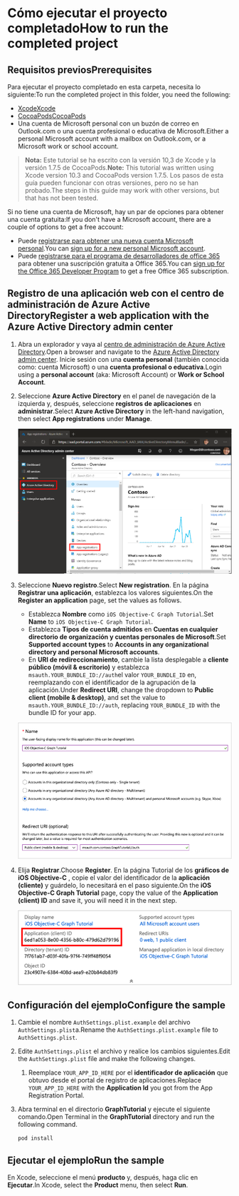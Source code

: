 # <a name="how-to-run-the-completed-project"></a><span data-ttu-id="f74e5-101">Cómo ejecutar el proyecto completado</span><span class="sxs-lookup"><span data-stu-id="f74e5-101">How to run the completed project</span></span>

## <a name="prerequisites"></a><span data-ttu-id="f74e5-102">Requisitos previos</span><span class="sxs-lookup"><span data-stu-id="f74e5-102">Prerequisites</span></span>

<span data-ttu-id="f74e5-103">Para ejecutar el proyecto completado en esta carpeta, necesita lo siguiente:</span><span class="sxs-lookup"><span data-stu-id="f74e5-103">To run the completed project in this folder, you need the following:</span></span>

- [<span data-ttu-id="f74e5-104">Xcode</span><span class="sxs-lookup"><span data-stu-id="f74e5-104">Xcode</span></span>](https://developer.apple.com/xcode/)
- [<span data-ttu-id="f74e5-105">CocoaPods</span><span class="sxs-lookup"><span data-stu-id="f74e5-105">CocoaPods</span></span>](https://cocoapods.org)
- <span data-ttu-id="f74e5-106">Una cuenta de Microsoft personal con un buzón de correo en Outlook.com o una cuenta profesional o educativa de Microsoft.</span><span class="sxs-lookup"><span data-stu-id="f74e5-106">Either a personal Microsoft account with a mailbox on Outlook.com, or a Microsoft work or school account.</span></span>

> <span data-ttu-id="f74e5-107">**Nota:** Este tutorial se ha escrito con la versión 10,3 de Xcode y la versión 1.7.5 de CocoaPods.</span><span class="sxs-lookup"><span data-stu-id="f74e5-107">**Note:** This tutorial was written using Xcode version 10.3 and CocoaPods version 1.7.5.</span></span> <span data-ttu-id="f74e5-108">Los pasos de esta guía pueden funcionar con otras versiones, pero no se han probado.</span><span class="sxs-lookup"><span data-stu-id="f74e5-108">The steps in this guide may work with other versions, but that has not been tested.</span></span>

<span data-ttu-id="f74e5-109">Si no tiene una cuenta de Microsoft, hay un par de opciones para obtener una cuenta gratuita:</span><span class="sxs-lookup"><span data-stu-id="f74e5-109">If you don't have a Microsoft account, there are a couple of options to get a free account:</span></span>

- <span data-ttu-id="f74e5-110">Puede [registrarse para obtener una nueva cuenta Microsoft personal](https://signup.live.com/signup?wa=wsignin1.0&rpsnv=12&ct=1454618383&rver=6.4.6456.0&wp=MBI_SSL_SHARED&wreply=https://mail.live.com/default.aspx&id=64855&cbcxt=mai&bk=1454618383&uiflavor=web&uaid=b213a65b4fdc484382b6622b3ecaa547&mkt=E-US&lc=1033&lic=1).</span><span class="sxs-lookup"><span data-stu-id="f74e5-110">You can [sign up for a new personal Microsoft account](https://signup.live.com/signup?wa=wsignin1.0&rpsnv=12&ct=1454618383&rver=6.4.6456.0&wp=MBI_SSL_SHARED&wreply=https://mail.live.com/default.aspx&id=64855&cbcxt=mai&bk=1454618383&uiflavor=web&uaid=b213a65b4fdc484382b6622b3ecaa547&mkt=E-US&lc=1033&lic=1).</span></span>
- <span data-ttu-id="f74e5-111">Puede [registrarse para el programa de desarrolladores de office 365](https://developer.microsoft.com/office/dev-program) para obtener una suscripción gratuita a Office 365.</span><span class="sxs-lookup"><span data-stu-id="f74e5-111">You can [sign up for the Office 365 Developer Program](https://developer.microsoft.com/office/dev-program) to get a free Office 365 subscription.</span></span>

## <a name="register-a-web-application-with-the-azure-active-directory-admin-center"></a><span data-ttu-id="f74e5-112">Registro de una aplicación web con el centro de administración de Azure Active Directory</span><span class="sxs-lookup"><span data-stu-id="f74e5-112">Register a web application with the Azure Active Directory admin center</span></span>

1. <span data-ttu-id="f74e5-113">Abra un explorador y vaya al [centro de administración de Azure Active Directory](https://aad.portal.azure.com).</span><span class="sxs-lookup"><span data-stu-id="f74e5-113">Open a browser and navigate to the [Azure Active Directory admin center](https://aad.portal.azure.com).</span></span> <span data-ttu-id="f74e5-114">Inicie sesión con una **cuenta personal** (también conocida como: cuenta Microsoft) o una **cuenta profesional o educativa**.</span><span class="sxs-lookup"><span data-stu-id="f74e5-114">Login using a **personal account** (aka: Microsoft Account) or **Work or School Account**.</span></span>

1. <span data-ttu-id="f74e5-115">Seleccione **Azure Active Directory** en el panel de navegación de la izquierda y, después, seleccione **registros de aplicaciones** en **administrar**.</span><span class="sxs-lookup"><span data-stu-id="f74e5-115">Select **Azure Active Directory** in the left-hand navigation, then select **App registrations** under **Manage**.</span></span>

    ![<span data-ttu-id="f74e5-116">Una captura de pantalla de los registros de la aplicación</span><span class="sxs-lookup"><span data-stu-id="f74e5-116">A screenshot of the App registrations</span></span> ](/tutorial/images/aad-portal-app-registrations.png)

1. <span data-ttu-id="f74e5-117">Seleccione **Nuevo registro**.</span><span class="sxs-lookup"><span data-stu-id="f74e5-117">Select **New registration**.</span></span> <span data-ttu-id="f74e5-118">En la página **Registrar una aplicación**, establezca los valores siguientes.</span><span class="sxs-lookup"><span data-stu-id="f74e5-118">On the **Register an application** page, set the values as follows.</span></span>

    - <span data-ttu-id="f74e5-119">Establezca **Nombre** como `iOS Objective-C Graph Tutorial`.</span><span class="sxs-lookup"><span data-stu-id="f74e5-119">Set **Name** to `iOS Objective-C Graph Tutorial`.</span></span>
    - <span data-ttu-id="f74e5-120">Establezca **Tipos de cuenta admitidos** en **Cuentas en cualquier directorio de organización y cuentas personales de Microsoft**.</span><span class="sxs-lookup"><span data-stu-id="f74e5-120">Set **Supported account types** to **Accounts in any organizational directory and personal Microsoft accounts**.</span></span>
    - <span data-ttu-id="f74e5-121">En **URI de redireccionamiento**, cambie la lista desplegable a **cliente público (móvil & escritorio)** y establezca `msauth.YOUR_BUNDLE_ID://auth`el valor `YOUR_BUNDLE_ID` en, reemplazando con el identificador de la agrupación de la aplicación.</span><span class="sxs-lookup"><span data-stu-id="f74e5-121">Under **Redirect URI**, change the dropdown to **Public client (mobile & desktop)**, and set the value to `msauth.YOUR_BUNDLE_ID://auth`, replacing `YOUR_BUNDLE_ID` with the bundle ID for your app.</span></span>

    ![Captura de pantalla de la página registrar una aplicación](/tutorial/images/aad-register-an-app.png)

1. <span data-ttu-id="f74e5-123">Elija **Registrar**.</span><span class="sxs-lookup"><span data-stu-id="f74e5-123">Choose **Register**.</span></span> <span data-ttu-id="f74e5-124">En la página Tutorial de los **gráficos de iOS Objective-C** , copie el valor del identificador de la **aplicación (cliente)** y guárdelo, lo necesitará en el paso siguiente.</span><span class="sxs-lookup"><span data-stu-id="f74e5-124">On the **iOS Objective-C Graph Tutorial** page, copy the value of the **Application (client) ID** and save it, you will need it in the next step.</span></span>

    ![Captura de pantalla del identificador de la aplicación del nuevo registro de la aplicación](/tutorial/images/aad-application-id.png)

## <a name="configure-the-sample"></a><span data-ttu-id="f74e5-126">Configuración del ejemplo</span><span class="sxs-lookup"><span data-stu-id="f74e5-126">Configure the sample</span></span>

1. <span data-ttu-id="f74e5-127">Cambie el nombre `AuthSettings.plist.example` del archivo `AuthSettings.plist`a.</span><span class="sxs-lookup"><span data-stu-id="f74e5-127">Rename the `AuthSettings.plist.example` file to `AuthSettings.plist`.</span></span>
1. <span data-ttu-id="f74e5-128">Edite `AuthSettings.plist` el archivo y realice los cambios siguientes.</span><span class="sxs-lookup"><span data-stu-id="f74e5-128">Edit the `AuthSettings.plist` file and make the following changes.</span></span>
    1. <span data-ttu-id="f74e5-129">Reemplace `YOUR_APP_ID_HERE` por el **identificador de aplicación** que obtuvo desde el portal de registro de aplicaciones.</span><span class="sxs-lookup"><span data-stu-id="f74e5-129">Replace `YOUR_APP_ID_HERE` with the **Application Id** you got from the App Registration Portal.</span></span>
1. <span data-ttu-id="f74e5-130">Abra terminal en el directorio **GraphTutorial** y ejecute el siguiente comando.</span><span class="sxs-lookup"><span data-stu-id="f74e5-130">Open Terminal in the **GraphTutorial** directory and run the following command.</span></span>

    ```Shell
    pod install
    ```

## <a name="run-the-sample"></a><span data-ttu-id="f74e5-131">Ejecutar el ejemplo</span><span class="sxs-lookup"><span data-stu-id="f74e5-131">Run the sample</span></span>

<span data-ttu-id="f74e5-132">En Xcode, seleccione el menú **producto** y, después, haga clic en **Ejecutar**.</span><span class="sxs-lookup"><span data-stu-id="f74e5-132">In Xcode, select the **Product** menu, then select **Run**.</span></span>
